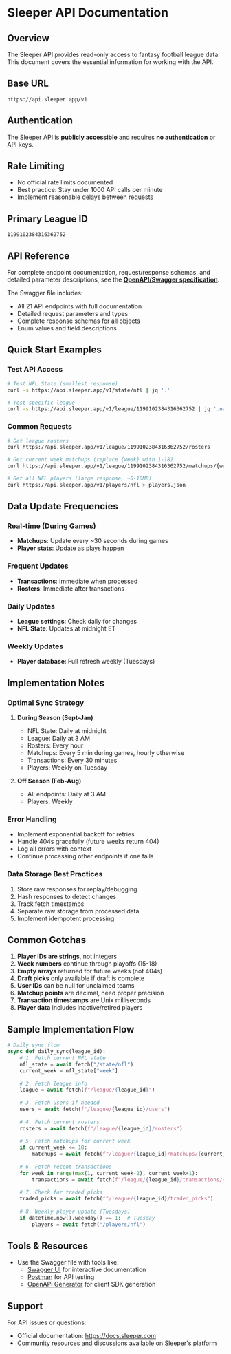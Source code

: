 # Sleeper API Documentation

## Overview
The Sleeper API provides read-only access to fantasy football league data. This document covers the essential information for working with the API.

## Base URL
```
https://api.sleeper.app/v1
```

## Authentication
The Sleeper API is **publicly accessible** and requires **no authentication** or API keys.

## Rate Limiting
- No official rate limits documented
- Best practice: Stay under 1000 API calls per minute
- Implement reasonable delays between requests

## Primary League ID
```
1199102384316362752
```

## API Reference
For complete endpoint documentation, request/response schemas, and detailed parameter descriptions, see the **[OpenAPI/Swagger specification](./sleeper-api-swagger.yaml)**.

The Swagger file includes:
- All 21 API endpoints with full documentation
- Detailed request parameters and types
- Complete response schemas for all objects
- Enum values and field descriptions

## Quick Start Examples

### Test API Access
```bash
# Test NFL State (smallest response)
curl -s https://api.sleeper.app/v1/state/nfl | jq '.'

# Test specific league
curl -s https://api.sleeper.app/v1/league/1199102384316362752 | jq '.name, .season, .status'
```

### Common Requests
```bash
# Get league rosters
curl https://api.sleeper.app/v1/league/1199102384316362752/rosters

# Get current week matchups (replace {week} with 1-18)
curl https://api.sleeper.app/v1/league/1199102384316362752/matchups/{week}

# Get all NFL players (large response, ~5-10MB)
curl https://api.sleeper.app/v1/players/nfl > players.json
```

## Data Update Frequencies

### Real-time (During Games)
- **Matchups**: Update every ~30 seconds during games
- **Player stats**: Update as plays happen

### Frequent Updates
- **Transactions**: Immediate when processed
- **Rosters**: Immediate after transactions

### Daily Updates
- **League settings**: Check daily for changes
- **NFL State**: Updates at midnight ET

### Weekly Updates
- **Player database**: Full refresh weekly (Tuesdays)

## Implementation Notes

### Optimal Sync Strategy
1. **During Season (Sept-Jan)**
   - NFL State: Daily at midnight
   - League: Daily at 3 AM
   - Rosters: Every hour
   - Matchups: Every 5 min during games, hourly otherwise
   - Transactions: Every 30 minutes
   - Players: Weekly on Tuesday

2. **Off Season (Feb-Aug)**
   - All endpoints: Daily at 3 AM
   - Players: Weekly

### Error Handling
- Implement exponential backoff for retries
- Handle 404s gracefully (future weeks return 404)
- Log all errors with context
- Continue processing other endpoints if one fails

### Data Storage Best Practices
1. Store raw responses for replay/debugging
2. Hash responses to detect changes
3. Track fetch timestamps
4. Separate raw storage from processed data
5. Implement idempotent processing

## Common Gotchas

1. **Player IDs are strings**, not integers
2. **Week numbers** continue through playoffs (15-18)
3. **Empty arrays** returned for future weeks (not 404s)
4. **Draft picks** only available if draft is complete
5. **User IDs** can be null for unclaimed teams
6. **Matchup points** are decimal, need proper precision
7. **Transaction timestamps** are Unix milliseconds
8. **Player data** includes inactive/retired players

## Sample Implementation Flow

```python
# Daily sync flow
async def daily_sync(league_id):
    # 1. Fetch current NFL state
    nfl_state = await fetch("/state/nfl")
    current_week = nfl_state["week"]
    
    # 2. Fetch league info
    league = await fetch(f"/league/{league_id}")
    
    # 3. Fetch users if needed
    users = await fetch(f"/league/{league_id}/users")
    
    # 4. Fetch current rosters
    rosters = await fetch(f"/league/{league_id}/rosters")
    
    # 5. Fetch matchups for current week
    if current_week <= 18:
        matchups = await fetch(f"/league/{league_id}/matchups/{current_week}")
    
    # 6. Fetch recent transactions
    for week in range(max(1, current_week-2), current_week+1):
        transactions = await fetch(f"/league/{league_id}/transactions/{week}")
    
    # 7. Check for traded picks
    traded_picks = await fetch(f"/league/{league_id}/traded_picks")
    
    # 8. Weekly player update (Tuesdays)
    if datetime.now().weekday() == 1:  # Tuesday
        players = await fetch("/players/nfl")
```

## Tools & Resources

- Use the Swagger file with tools like:
  - [Swagger UI](https://swagger.io/tools/swagger-ui/) for interactive documentation
  - [Postman](https://www.postman.com/) for API testing
  - [OpenAPI Generator](https://openapi-generator.tech/) for client SDK generation

## Support

For API issues or questions:
- Official documentation: https://docs.sleeper.com
- Community resources and discussions available on Sleeper's platform
